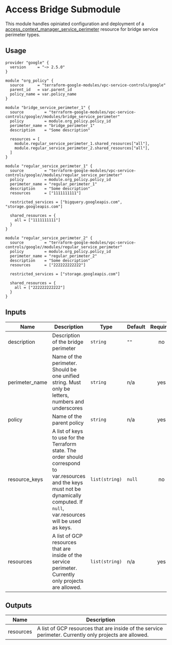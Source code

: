 # Access Bridge Submodule

This module handles opiniated configuration and deployment of a [access_context_manager_service_perimeter](https://www.terraform.io/docs/providers/google/r/access_context_manager_service_perimeter.html) resource for bridge service perimeter types.

## Usage
```hcl
provider "google" {
  version     = "~> 2.5.0"
}

module "org_policy" {
  source      = "terraform-google-modules/vpc-service-controls/google"
  parent_id   = var.parent_id
  policy_name = var.policy_name
}

module "bridge_service_perimeter_1" {
  source         = "terraform-google-modules/vpc-service-controls/google//modules/bridge_service_perimeter"
  policy         = module.org_policy.policy_id
  perimeter_name = "bridge_perimeter_1"
  description    = "Some description"

  resources = [
    module.regular_service_perimeter_1.shared_resources["all"],
    module.regular_service_perimeter_2.shared_resources["all"],
  ]
}

module "regular_service_perimeter_1" {
  source         = "terraform-google-modules/vpc-service-controls/google//modules/regular_service_perimeter"
  policy         = module.org_policy.policy_id
  perimeter_name = "regular_perimeter_1"
  description    = "Some description"
  resources      = ["1111111111"]

  restricted_services = ["bigquery.googleapis.com", "storage.googleapis.com"]

  shared_resources = {
    all = ["1111111111"]
  }
}

module "regular_service_perimeter_2" {
  source         = "terraform-google-modules/vpc-service-controls/google//modules/regular_service_perimeter"
  policy         = module.org_policy.policy_id
  perimeter_name = "regular_perimeter_2"
  description    = "Some description"
  resources      = ["222222222222"]

  restricted_services = ["storage.googleapis.com"]

  shared_resources = {
    all = ["222222222222"]
  }
}
```

<!-- BEGINNING OF PRE-COMMIT-TERRAFORM DOCS HOOK -->
## Inputs

| Name | Description | Type | Default | Required |
|------|-------------|------|---------|:--------:|
| description | Description of the bridge perimeter | `string` | `""` | no |
| perimeter\_name | Name of the perimeter. Should be one unified string. Must only be letters, numbers and underscores | `string` | n/a | yes |
| policy | Name of the parent policy | `string` | n/a | yes |
| resource\_keys | A list of keys to use for the Terraform state. The order should correspond to var.resources and the keys must not be dynamically computed. If `null`, var.resources will be used as keys. | `list(string)` | `null` | no |
| resources | A list of GCP resources that are inside of the service perimeter. Currently only projects are allowed. | `list(string)` | n/a | yes |

## Outputs

| Name | Description |
|------|-------------|
| resources | A list of GCP resources that are inside of the service perimeter. Currently only projects are allowed. |

<!-- END OF PRE-COMMIT-TERRAFORM DOCS HOOK -->

